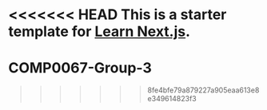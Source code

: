 <<<<<<< HEAD
This is a starter template for [Learn Next.js](https://nextjs.org/learn).
=======
# COMP0067-Group-3
>>>>>>> 8fe4bfe79a879227a905eaa613e8e349614823f3
